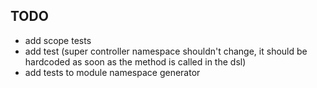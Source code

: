 TODO
--------------------------------
- add scope tests
- add test (super controller namespace shouldn't change, it should be hardcoded
  as soon as the method is called in the dsl)
- add tests to module namespace generator
